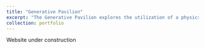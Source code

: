 ```yaml
---
title: "Generative Pavilion"
excerpt: "The Generative Pavilion explores the utilization of a physics engine to discretize complex geometries into a node-based panelization assembly framework." <br/><img src='/images/GDP.png'>"
collection: portfolio
---
```

Website under construction
